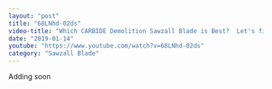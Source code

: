 ```yaml
---
layout: "post"
title: "68LNhd-02ds"
video-title: "Which CARBIDE Demolition Sawzall Blade is Best?  Let's find out!"
date: "2019-01-14"
youtube: "https://www.youtube.com/watch?v=68LNhd-02ds"
category: "Sawzall Blade"
---
```

<div class="space-y-1"><p class="text-gray-400">Adding soon</p></div>
